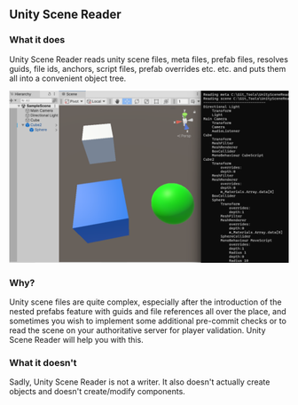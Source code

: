 ﻿## Unity Scene Reader

### What it does
Unity Scene Reader reads unity scene files, meta files, prefab files, resolves guids, file ids, anchors, script files, prefab overrides etc. etc. 
and puts them all into a convenient object tree.

![screen](screen_full.png)

### Why?
Unity scene files are quite complex, especially after the introduction of the nested prefabs feature with guids and file references all over the place,
and sometimes you wish to implement some additional pre-commit checks or to read the scene on your authoritative server for player validation.
Unity Scene Reader will help you with this.

### What it doesn't
Sadly, Unity Scene Reader is not a writer. It also doesn't actually create objects and doesn't create/modify components.